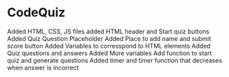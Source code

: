 # CodeQuiz

Added HTML, CSS, JS files
added HTML header and Start quiz buttons
Added Quiz Question Placeholder
Added Place to add name and submit score button
Added Variables to corresspond to HTML elements
Added Quiz questions and answers
Added More variables
Add function to start quiz and generate questions
Added timer and timer function that decreases when answer is incorrect
